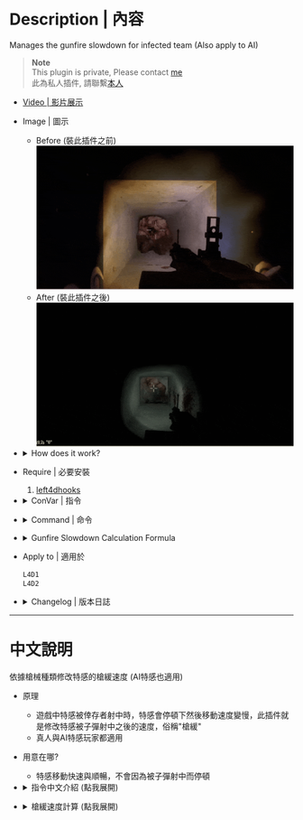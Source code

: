 # Description | 內容
Manages the gunfire slowdown for infected team (Also apply to AI)

> __Note__ <br/>
This plugin is private, Please contact [me](https://github.com/fbef0102/Game-Private_Plugin#私人插件列表-private-plugins-list)<br/>
此為私人插件, 請聯繫[本人](https://github.com/fbef0102/Game-Private_Plugin#私人插件列表-private-plugins-list)

* [Video | 影片展示](https://youtu.be/TtGyesF7mhs)

* Image | 圖示
	* Before (裝此插件之前)
	<br/>![l4d_si_slowdown_gunfire_1](image/l4d_si_slowdown_gunfire_1.gif)
	* After (裝此插件之後)
	<br/>![l4d_si_slowdown_gunfire_2](image/l4d_si_slowdown_gunfire_2.gif)

* <details><summary>How does it work?</summary>

	* Modify movement speed while special infected get shot by survivor
	* No gunfire slowdown, make special infected move faster and smoother
	* Apply to both human and AI infected
</details>

* Require | 必要安裝
	1. [left4dhooks](https://forums.alliedmods.net/showthread.php?t=321696)

* <details><summary>ConVar | 指令</summary>

	* cfg/sourcemod/l4d_si_slowdown_gunfire.cfg
		```php
		// Maximum slowdown from gunfire for AI SI (-1: Game default settings; 0.0: No slowdown, 0.01-1.0: 1%%-100%% slowdown)
		l4d_si_slowdown_gunfire_ai "0.0"

		// Maximum slowdown from gunfire for SI Player (-1: Game default settings; 0.0: No slowdown, 0.01-1.0: 1%%-100%% slowdown)
		l4d_si_slowdown_gunfire_player "0.0"

		// Maximum slowdown from gunfire for the AI Tank (-1: Game default settings; 0.0: No slowdown, 0.01-1.0: 1%%-100%% slowdown)
		l4d_si_slowdown_gunfire_tank_ai "0.17"

		// Maximum slowdown from gunfire for the Tank Player (-1: Game default settings; 0.0: No slowdown, 0.01-1.0: 1%%-100%% slowdown)
		l4d_si_slowdown_gunfire_tank_player "0.1"

		// Fire causes this much slowdown * SI/Tank Maximum slowdown. (-1: Game default settings; 0.0: No slowdown)
		l4d_si_slowdown_gunfire_fire_percent "0.0"

		// Pistols cause this much slowdown * SI/Tank Maximum slowdown. (-1: Game default settings; 0.0: No slowdown)
		l4d_si_slowdown_gunfire_pistol_percent "-1.0"

		// Deagles cause this much slowdown * SI/Tank Maximum slowdown. (-1: Game default settings; 0.0: No slowdown)
		l4d_si_slowdown_deagle_percent "0.3"

		// Unsilenced uzis cause this much slowdown * SI/Tank Maximum slowdown. (-1: Game default settings; 0.0: No slowdown)
		l4d_si_slowdown_gunfire_uzi_percent "0.3"

		// MP5s cause this much slowdown * SI/Tank Maximum slowdown. (-1: Game default settings; 0.0: No slowdown)
		l4d_si_slowdown_gunfire_mp5_percent "0.32"

		// Silenced Uzis cause this much slowdown * SI/Tank Maximum slowdown. (-1: Game default settings; 0.0: No slowdown)
		l4d_si_slowdown_gunfire_mac_percent "0.3"

		// AKs cause this much slowdown * SI/Tank Maximum slowdown. (-1: Game default settings; 0.0: No slowdown)
		l4d_si_slowdown_gunfire_ak_percent "0.6"

		// M4s cause this much slowdown * SI/Tank Maximum slowdown. (-1: Game default settings; 0.0: No slowdown)
		l4d_si_slowdown_gunfire_m4_percent "0.6"

		// Scars cause this much slowdown * SI/Tank Maximum slowdown. (-1: Game default settings; 0.0: No slowdown)
		l4d_si_slowdown_gunfire_scar_percent "0.6"

		// Pump Shotguns cause this much slowdown * SI/Tank Maximum slowdown. (-1: Game default settings; 0.0: No slowdown)
		l4d_si_slowdown_gunfire_pump_percent "0.6"

		// Chrome Shotguns cause this much slowdown * SI/Tank Maximum slowdown. (-1: Game default settings; 0.0: No slowdown)
		l4d_si_slowdown_gunfire_chrome_percent "0.6"

		// Auto Shotguns cause this much slowdown * SI/Tank Maximum slowdown. (-1: Game default settings; 0.0: No slowdown)
		l4d_si_slowdown_gunfire_auto_percent "0.6"

		// Hunting Rifles cause this much slowdown * SI/Tank Maximum slowdown. (-1: Game default settings; 0.0: No slowdown)
		l4d_si_slowdown_gunfire_rifle_percent "0.6"

		// Scouts cause this much slowdown * SI/Tank Maximum slowdown. (-1: Game default settings; 0.0: No slowdown)
		l4d_si_slowdown_gunfire_scout_percent "0.8"

		// Military Rifles cause this much slowdown * SI/Tank Maximum slowdown. (-1: Game default settings; 0.0: No slowdown)
		l4d_si_slowdown_gunfire_military_percent "0.6"

		// AWP cause this much slowdown * SI/Tank Maximum slowdown. (-1: Game default settings; 0.0: No slowdown)
		l4d_si_slowdown_gunfire_awp_percent "0.8"

		// M60 cause this much slowdown * SI/Tank Maximum slowdown. (-1: Game default settings; 0.0: No slowdown)
		l4d_si_slowdown_gunfire_m60_percent "1.0"

		// Grenade Launcher cause this much slowdown * SI/Tank Maximum slowdown. (-1: Game default settings; 0.0: No slowdown)
		l4d_si_slowdown_gunfire_grenade_launcher_percent "1.0"

		// Minigun cause this much slowdown * SI/Tank Maximum slowdown. (-1: Game default settings; 0.0: No slowdown)
		l4d_si_slowdown_gunfire_minigun_percent "-1.0"

		// 50cal Machine gun cause this much slowdown * SI/Tank Maximum slowdown. (-1: Game default settings; 0.0: No slowdown)
		l4d_si_slowdown_gunfire_50cal_percent "-1.0"

		// Bomb Explosion cause this much slowdown * SI/Tank Maximum slowdown. (-1: Game default settings; 0.0: No slowdown)
		l4d_si_slowdown_gunfire_bomb_percent "-1.0"

		// Slowdown multiplier when crouch, _weapon_percent * SI/Tank Maximum slowdown * this value. (-1: Unchanged; 0.0: No slowdown)
		l4d_si_slowdown_gunfire_crouch_multi "0.5"
		```
</details>

* <details><summary>Command | 命令</summary>
	
	None
</details>

* <details><summary>Gunfire Slowdown Calculation Formula</summary>
	
	* Tank current speed is 210
		```php
		// If AI Tank being shot by ak47 bullet, speed is 210 - (210 * 0.17 * 0.6) = 188
		// If Tank Player being shot by ak47 bullet, speed is 210 - (210 * 0.1 * 0.6) = 197
		l4d_si_slowdown_gunfire_tank_ai "0.17"
		l4d_si_slowdown_gunfire_tank_player "0.1"
		l4d_si_slowdown_gunfire_ak_percent "0.6"
		```

	* Infected
		```php
		// If AI Infected being shot by any weapon, game default slowdown settings
		l4d_si_slowdown_gunfire_ai "-1.0"

		// If Infected Player being shot by any weapon, no slowdown
		l4d_si_slowdown_gunfire_player "0.0"
		```

	* Tank crouch speed is 75
		```php
		// If Tank Player being shot by ak47 bullet when crouch, speed is 75 - (75 * 0.8 * 1.0 * 0.5) = 45
		l4d_si_slowdown_gunfire_tank_player "0.8"
		l4d_si_slowdown_gunfire_ak_percent "1.0"

		l4d_si_slowdown_gunfire_crouch_multi "0.5"
		```
</details>

* Apply to | 適用於
	```
	L4D1
	L4D2
	```

* <details><summary>Changelog | 版本日誌</summary>

	* v1.1h (2024-2-28)
		* Control slowdown when crouch
		* Update cvars

	* v1.0h (2024-2-6)
		* Update cvars
		* Add MP5 and bomb explosion

	* v3.1 (2023-2-13)
		* Add a cvar
		* Remodify cvar name

	* v3.0
		* Remove water slowdown, couch speed control, only gunfire slowdown control
		* Add all weapons gunfire slowdown control including Minigun and 50cal Machine gun
		* Add AI infected and Player infected cvars
		* Modify gunfire slowdown calculation formula
		* Support L4D1

	* v2.7.1
		* [By Visor, Sir, darkid, Forgetest, A1m`, Derpduck](https://github.com/SirPlease/L4D2-Competitive-Rework/blob/master/addons/sourcemod/scripting/l4d2_slowdown_control.sp)
</details>

- - - -
# 中文說明
依據槍械種類修改特感的槍緩速度 (AI特感也適用)

* 原理
	* 遊戲中特感被倖存者射中時，特感會停頓下然後移動速度變慢，此插件就是修改特感被子彈射中之後的速度，俗稱"槍緩"
	* 真人與AI特感玩家都適用

* 用意在哪?
	* 特感移動快速與順暢，不會因為被子彈射中而停頓

* <details><summary>指令中文介紹 (點我展開)</summary>

	* cfg/sourcemod/l4d_si_slowdown_gunfire.cfg
		```php
		// AI 特感的槍緩 (-1: 遊戲預設; 0.0: 無槍緩，滿速移動, 0.01-1.0: 1%%-100%% 槍緩減少移動速度)
		l4d_si_slowdown_gunfire_ai "0.0"

		// 真人特感玩家的槍緩 (-1: 遊戲預設; 0.0: 無槍緩，滿速移動, 0.01-1.0: 1%%-100%% 槍緩減少移動速度)
		l4d_si_slowdown_gunfire_player "0.0"

		// AI Tank的槍緩 (-1: 遊戲預設; 0.0: 無槍緩，滿速移動, 0.01-1.0: 1%%-100%% 槍緩減少移動速度)
		l4d_si_slowdown_gunfire_tank_ai "0.17"

		// 真人Tank的槍緩 (-1: 遊戲預設; 0.0: 無槍緩，滿速移動, 0.01-1.0: 1%%-100%% 槍緩減少移動速度)
		l4d_si_slowdown_gunfire_tank_player "0.1"

		// 火焰傷害造成速度變慢，移動速度計算：此數值乘上 特感/Tank的槍緩值. (-1:遊戲預設; 0.0: 無緩慢，滿速移動)
		l4d_si_slowdown_gunfire_fire_percent "0.0"

		// 手槍傷害造成速度變慢，移動速度計算：此數值乘上 特感/Tank的槍緩值. (-1:遊戲預設; 0.0: 無槍緩，滿速移動)
		l4d_si_slowdown_gunfire_pistol_percent "-1.0"

		// 瑪格南手槍傷害造成速度變慢，移動速度計算：此數值乘上 特感/Tank的槍緩值. (-1:遊戲預設; 0.0: 無槍緩，滿速移動)
		l4d_si_slowdown_gunfire_deagle_percent "0.3"

		// UZI機槍 傷害造成速度變慢，移動速度計算：此數值乘上 特感/Tank的槍緩值. (-1:遊戲預設; 0.0: 無槍緩，滿速移動)
		l4d_si_slowdown_gunfire_uzi_percent "0.3"

		// MP5機槍 傷害造成速度變慢，移動速度計算：此數值乘上 特感/Tank的槍緩值. (-1:遊戲預設; 0.0: 無槍緩，滿速移動)
		l4d_si_slowdown_gunfire_mp5_percent "0.32"

		// 消音機槍 傷害造成速度變慢，移動速度計算：此數值乘上 特感/Tank的槍緩值. (-1:遊戲預設; 0.0: 無槍緩，滿速移動)
		l4d_si_slowdown_gunfire_mac_percent "0.3"

		// AK47 傷害造成速度變慢，移動速度計算：此數值乘上 特感/Tank的槍緩值. (-1:遊戲預設; 0.0: 無槍緩，滿速移動)
		l4d_si_slowdown_gunfire_ak_percent "0.6"

		// M16步槍 傷害造成速度變慢，移動速度計算：此數值乘上 特感/Tank的槍緩值. (-1:遊戲預設; 0.0: 無槍緩，滿速移動)
		l4d_si_slowdown_gunfire_m4_percent "0.6"

		// 三連發步槍 傷害造成速度變慢，移動速度計算：此數值乘上 特感/Tank的槍緩值. (-1:遊戲預設; 0.0: 無槍緩，滿速移動)
		l4d_si_slowdown_gunfire_scar_percent "0.6"

		// 木製單發散彈槍 傷害造成速度變慢，移動速度計算：此數值乘上 特感/Tank的槍緩值. (-1:遊戲預設; 0.0: 無槍緩，滿速移動)
		l4d_si_slowdown_gunfire_pump_percent "0.6"

		// 鐵製單發散彈槍 傷害造成速度變慢，移動速度計算：此數值乘上 特感/Tank的槍緩值. (-1:遊戲預設; 0.0: 無槍緩，滿速移動)
		l4d_si_slowdown_gunfire_chrome_percent "0.6"

		// 自動連發散彈槍 傷害造成速度變慢，移動速度計算：此數值乘上 特感/Tank的槍緩值. (-1:遊戲預設; 0.0: 無槍緩，滿速移動)
		l4d_si_slowdown_gunfire_auto_percent "0.6"

		// 獵槍 傷害造成速度變慢，移動速度計算：此數值乘上 特感/Tank的槍緩值. (-1:遊戲預設; 0.0: 無槍緩，滿速移動)
		l4d_si_slowdown_gunfire_rifle_percent "0.6"

		// Scout狙擊槍 傷害造成速度變慢，移動速度計算：此數值乘上 特感/Tank的槍緩值. (-1:遊戲預設; 0.0: 無槍緩，滿速移動)
		l4d_si_slowdown_gunfire_scout_percent "0.8"

		// 軍用狙擊槍 傷害造成速度變慢，移動速度計算：此數值乘上 特感/Tank的槍緩值. (-1:遊戲預設; 0.0: 無槍緩，滿速移動)
		l4d_si_slowdown_gunfire_military_percent "0.6"

		// AWP 傷害造成速度變慢，移動速度計算：此數值乘上 特感/Tank的槍緩值. (-1:遊戲預設; 0.0: 無槍緩，滿速移動)
		l4d_si_slowdown_gunfire_awp_percent "0.8"

		// M60 重型機關槍 傷害造成速度變慢，移動速度計算：此數值乘上 特感/Tank的槍緩值. (-1:遊戲預設; 0.0: 無槍緩，滿速移動)
		l4d_si_slowdown_gunfire_m60_percent "1.0"

		// 榴彈發射器 傷害造成速度變慢，移動速度計算：此數值乘上 特感/Tank的槍緩值. (-1:遊戲預設; 0.0: 無槍緩，滿速移動)
		l4d_si_slowdown_gunfire_grenade_launcher_percent "1.0"

		// Mini 機關槍砲台，傷害造成速度變慢，移動速度計算：此數值乘上 特感/Tank的槍緩值. (-1:遊戲預設; 0.0: 無槍緩，滿速移動)
		l4d_si_slowdown_gunfire_minigun_percent "-1.0"

		// 50cal 機關槍，傷害造成速度變慢，移動速度計算：此數值乘上 特感/Tank的槍緩值. (-1:遊戲預設; 0.0: 無槍緩，滿速移動)
		l4d_si_slowdown_gunfire_50cal_percent "-1.0"

		// 土製炸彈 傷害造成速度變慢，移動速度計算：此數值乘上 特感/Tank的槍緩值. (-1:遊戲預設; 0.0: 無槍緩，滿速移動)
		l4d_si_slowdown_gunfire_bomb_percent "-1.0"

		// 特感蹲下時的槍緩速度倍率調整, l4d_slowdown_武器_percent 乘上 特感/Tank的槍緩值 乘上 此數值. (-1: 不改變槍緩; 0.0: 無槍緩，滿速移動)
		l4d_si_slowdown_gunfire_crouch_multi "0.5"
		```
</details>

* <details><summary>槍緩速度計算 (點我展開)</summary>

	* Tank移動速度為210
		```php
		// AI Tank被AK47射中時，速度變成210 - (210 * 0.17 * 0.6) = 188
		// 真人Tank被AK47射中時，速度變成210 - (210 * 0.1 * 0.6) = 197
		l4d_si_slowdown_gunfire_ai "0.17"
		l4d_si_slowdown_gunfire_player "0.1"
		l4d_si_slowdown_gunfire_ak_percent "0.6"
		```

	* 當特感射中
		```php
		// 當AI特感被任一槍械射中時，槍緩減速為遊戲預設
		l4d_si_slowdown_gunfire_ai "-1.0"

		// 當真人特感被任一槍械射中時，沒有槍緩減速
		l4d_si_slowdown_gunfire_player "0.0"
		```

	* Tank蹲下速度為75
		```php
		// 真人Tank蹲下狀態被AK47射中時，速度變成 75 - (75 * 0.8 * 1.0 * 0.5) = 45
		l4d_si_slowdown_gunfire_tank_player "0.8"
		l4d_si_slowdown_gunfire_ak_percent "1.0"

		l4d_si_slowdown_gunfire_crouch_multi "0.5"
		```
</details>
